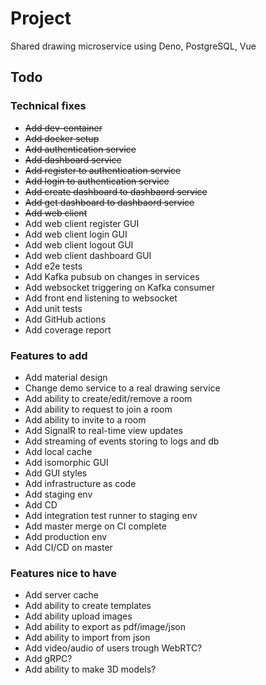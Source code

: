 # Project

Shared drawing microservice using Deno, PostgreSQL, Vue

## Todo

### Technical fixes

- ~~Add dev-container~~
- ~~Add docker setup~~
- ~~Add authentication service~~
- ~~Add dashboard service~~
- ~~Add register to authentication service~~
- ~~Add login to authentication service~~
- ~~Add create dashboard to dashbaord service~~
- ~~Add get dashboard to dashbaord service~~
- ~~Add web client~~
- Add web client register GUI
- Add web client login GUI
- Add web client logout GUI
- Add web client dashboard GUI
- Add e2e tests
- Add Kafka pubsub on changes in services
- Add websocket triggering on Kafka consumer
- Add front end listening to websocket
- Add unit tests
- Add GitHub actions
- Add coverage report

### Features to add

- Add material design
- Change demo service to a real drawing service
- Add ability to create/edit/remove a room
- Add ability to request to join a room
- Add ability to invite to a room
- Add SignalR to real-time view updates
- Add streaming of events storing to logs and db 
- Add local cache
- Add isomorphic GUI
- Add GUI styles
- Add infrastructure as code
- Add staging env
- Add CD
- Add integration test runner to staging env
- Add master merge on CI complete
- Add production env
- Add CI/CD on master

### Features nice to have

- Add server cache
- Add ability to create templates
- Add ability upload images
- Add ability to export as pdf/image/json
- Add ability to import from json
- Add video/audio of users trough WebRTC?
- Add gRPC?
- Add ability to make 3D models?
